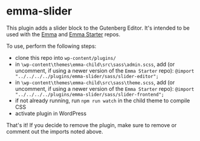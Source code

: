 # emma-slider

This plugin adds a slider block to the Gutenberg Editor. It's intended to be used with the [Emma](https://github.com/pressden/emma) and [Emma Starter](https://github.com/pressden/emma-starter) repos.

To use, perform the following steps:
* clone this repo into `wp-content/plugins/`
* in `\wp-content\themes\emma-child\src\sass\admin.scss`, add (or uncomment, if using a newer version of the `Emma Starter` repo): `@import "../../../../plugins/emma-slider/sass/slider-editor";`
* in `\wp-content\themes\emma-child\src\sass\theme.scss`, add (or uncomment, if using a newer version of the `Emma Starter` repo): `@import "../../../../plugins/emma-slider/sass/slider-frontend";`
* if not already running, run `npm run watch` in the child theme to compile CSS
* activate plugin in WordPress

That's it! If you decide to remove the plugin, make sure to remove or comment out the imports noted above.
